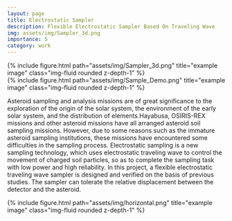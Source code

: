 ```yaml
---
layout: page
title: Electrostatic Sampler
description: Flexible Electrostatic Sampler Based On Traveling Wave
img: assets/img/Sampler_3d.png
importance: 5
category: work
---
```


<div class="row">
    <div class="col-sm mt-3 mt-md-0">
        {% include figure.html path="assets/img/Sampler_3d.png" title="example image" class="img-fluid rounded z-depth-1" %}
    </div>
    <div class="col-sm mt-3 mt-md-0">
        {% include figure.html path="assets/img/Sample_Demo.png" title="example image" class="img-fluid rounded z-depth-1" %}
    </div>
</div>

Asteroid sampling and analysis missions are of great significance to the exploration of the origin of the solar system, the environment of the early solar system, and the distribution of elements.Hayabusa, OSIRIS-REX missions and other asteroid missions have all arranged asteroid soil sampling missions. However, due to some reasons such as the immature asteroid sampling institutions, these missions have encountered some difficulties in the sampling process. Electrostatic sampling is a new sampling technology, which uses electrostatic traveling wave to control the movement of charged soil particles, so as to complete the sampling task with low power and high reliability. In this project, a flexible electrostatic traveling wave sampler is designed and verified on the basis of previous studies. The sampler can tolerate the relative displacement between the detector and the asteroid.

<div class="row">
    <div class="col-sm mt-3 mt-md-0">
        {% include figure.html path="assets/img/horizontal.png" title="example image" class="img-fluid rounded z-depth-1" %}
    </div>
</div>